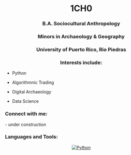 <h1 align="center">1CH0</h1>
<h3 align="center">B.A. Sociocultural Anthropology</h3> 
<h3 align="center">Minors in Archaeology & Geography</h3>
<h3 align="center">University of Puerto Rico, Rio Piedras</h3>
<h3 align="center">Interests include:</h3>

- Python
 
- Algorithmnic Trading

- Digital Archaeology 

- Data Science

<h3 align="left">Connect with me:</h3>
- under construction
<p align="left">
  
<h3 align="left">Languages and Tools:</h3>
<p align="center">
<a href="https://github.com/search?q=user%3ADenverCoder1+language%3Apython"><img alt="Python" src="https://img.shields.io/badge/Python-14354C.svg?logo=python&logoColor=white"></a>

</p>
